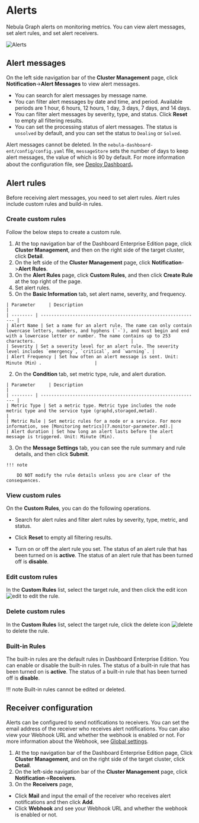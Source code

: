 # Alerts

Nebula Graph alerts on monitoring metrics. You can view alert messages, set alert rules, and set alert receivers.

![Alerts](https://docs-cdn.nebula-graph.com.cn/figures/alerts.gif)

## Alert messages

On the left side navigation bar of the **Cluster Management** page, click **Notification**->**Alert Messages** to view alert messages.

- You can search for alert messages by message name.
- You can filter alert messages by date and time, and period. Available periods are 1 hour, 6 hours, 12 hours, 1 day, 3 days, 7 days, and 14 days.
- You can filter alert messages by severity, type, and status. Click **Reset** to empty all filtering results.
- You can set the processing status of alert messages. The status is `unsolved` by default, and you can set the status to `Dealing` or `Solved`.

Alert messages cannot be deleted. In the `nebula-dashboard-ent/config/config.yaml` file, `messageStore` sets the number of days to keep alert messages, the value of which is 90 by default. For more information about the configuration file, see [Deploy Dashboard](2.deploy-connect-dashboard-ent.md)。

## Alert rules

Before receiving alert messages, you need to set alert rules. Alert rules include custom rules and build-in rules.

### Create custom rules

Follow the below steps to create a custom rule.

1. At the top navigation bar of the Dashboard Enterprise Edition page, click **Cluster Management**, and then on the right side of the target cluster, click **Detail**.
2. On the left side of the **Cluster Management** page, click **Notification**->**Alert Rules**.
3. On the **Alert Rules** page, click **Custom Rules**, and then click **Create Rule** at the top right of the page.
4. Set alert rules.
  1. On the **Basic Information** tab, set alert name, severity, and frequency.
   
    | Parameter     | Description                                                         |
    | -------- | ------------------------------------------------------------ |
    | Alert Name | Set a name for an alert rule. The name can only contain lowercase letters, numbers, and hyphens (`-`), and must begin and end with a lowercase letter or number. The name contains up to 253 characters.                                    |
    | Severity | Set a severity level for an alert rule. The severity level includes `emergency`, `critical`, and `warning`. |
    | Alert Frequency | Set how often an alert message is sent. Unit: Minute（Min）.                    |    

  2. On the **Condition** tab, set metric type, rule, and alert duration.
   
    | Parameter     | Description                                                         |
    | -------- | ------------------------------------------------------------ |
    | Metric Type | Set a metric type. Metric type includes the node metric type and the service type (graphd,storaged,metad).              |
    | Metric Rule | Set metric rules for a node or a service. For more information, see [Monitoring metrics](7.monitor-parameter.md).|
    | Alert duration | Set how long an alert lasts before the alert message is triggered. Unit: Minute (Min).             |

  3. On the **Message Settings** tab, you can see the rule summary and rule details, and then click **Submit**.
   
    !!! note   

        DO NOT modify the rule details unless you are clear of the consequences. 

### View custom rules

On the **Custom Rules**, you can do the following operations.

- Search for alert rules and filter alert rules by severity, type, metric, and status.

- Click **Reset** to empty all filtering results.
  
- Turn on or off the alert rule you set. The status of an alert rule that has been turned on is **active**. The status of an alert rule that has been turned off is **disable**.


### Edit custom rules

In the **Custom Rules** list, select the target rule, and then click the edit icon ![edit](https://docs-cdn.nebula-graph.com.cn/figures/alert_edit.png) to edit the rule.

### Delete custom rules

In the **Custom Rules** list, select the target rule, click the delete icon ![delete](https://docs-cdn.nebula-graph.com.cn/figures/alert_delete.png) to delete the rule.

### Built-in Rules

The built-in rules are the default rules in Dashboard Enterprise Edition. You can enable or disable the built-in rules. The status of a built-in rule that has been turned on is **active**. The status of a built-in rule that has been turned off is **disable**.

!!! note
    Built-in rules cannot be edited or deleted.

## Receiver configuration

Alerts can be configured to send notifications to receivers. You can set the email address of the receiver who receives alert notifications. You can also view your Webhook URL and whether the webhook is enabled or not. For more information about the Webhook, see [Global settings](6.global-config.md).

1. At the top navigation bar of the Dashboard Enterprise Edition page, Click **Cluster Management**, and on the right side of the target cluster, click **Detail**.
2. On the left-side navigation bar of the **Cluster Management** page, click **Notification**->**Receivers**.
3. On the **Receivers** page,
  
  - Click **Mail** and input the email of the receiver who receives alert notifications and then click **Add**.
  - Click **Webhook** and see your Webhook URL and whether the webhook is enabled or not.


